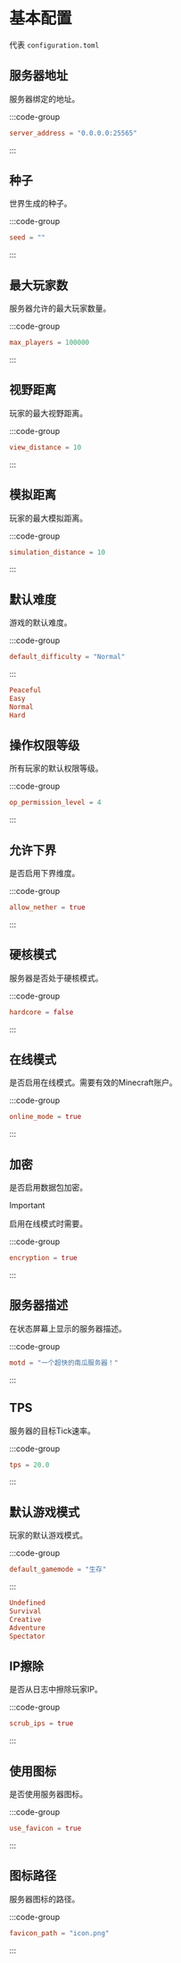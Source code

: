 # 基本配置

代表 `configuration.toml`

## 服务器地址

服务器绑定的地址。

:::code-group
```toml [configuration.toml] {2}
server_address = "0.0.0.0:25565"
```
:::

## 种子

世界生成的种子。

:::code-group
```toml [configuration.toml] {2}
seed = ""
```
:::

## 最大玩家数

服务器允许的最大玩家数量。

:::code-group
```toml [configuration.toml] {2}
max_players = 100000
```
:::

## 视野距离

玩家的最大视野距离。

:::code-group
```toml [configuration.toml] {2}
view_distance = 10
```
:::

## 模拟距离

玩家的最大模拟距离。

:::code-group
```toml [configuration.toml] {2}
simulation_distance = 10
```
:::

## 默认难度

游戏的默认难度。

:::code-group
```toml [configuration.toml] {2}
default_difficulty = "Normal"
```
:::


```toml
Peaceful
Easy
Normal
Hard
```

## 操作权限等级

所有玩家的默认权限等级。

:::code-group
```toml [configuration.toml] {2}
op_permission_level = 4
```
:::

## 允许下界

是否启用下界维度。

:::code-group
```toml [configuration.toml] {2}
allow_nether = true
```
:::

## 硬核模式

服务器是否处于硬核模式。

:::code-group
```toml [configuration.toml] {2}
hardcore = false
```
:::

## 在线模式

是否启用在线模式。需要有效的Minecraft账户。

:::code-group
```toml [configuration.toml] {2}
online_mode = true
```
:::

## 加密

是否启用数据包加密。

> [!IMPORTANT]
> 启用在线模式时需要。

:::code-group
```toml [configuration.toml] {2}
encryption = true
```
:::

## 服务器描述

在状态屏幕上显示的服务器描述。

:::code-group
```toml [configuration.toml] {2}
motd = "一个超快的南瓜服务器！"
```
:::

## TPS

服务器的目标Tick速率。

:::code-group
```toml [configuration.toml] {2}
tps = 20.0
```
:::

## 默认游戏模式

玩家的默认游戏模式。

:::code-group
```toml [configuration.toml] {2}
default_gamemode = "生存"
```
:::

```toml
Undefined
Survival
Creative
Adventure
Spectator
```

## IP擦除

是否从日志中擦除玩家IP。

:::code-group
```toml [configuration.toml] {2}
scrub_ips = true
```
:::

## 使用图标

是否使用服务器图标。

:::code-group
```toml [configuration.toml] {2}
use_favicon = true
```
:::

## 图标路径

服务器图标的路径。

:::code-group
```toml [configuration.toml] {2}
favicon_path = "icon.png"
```
:::
